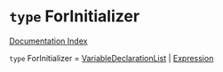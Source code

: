 # `type` ForInitializer

[Documentation Index](../README.md)

`type` ForInitializer = [VariableDeclarationList](../interface.VariableDeclarationList/README.md) | [Expression](../interface.Expression/README.md)